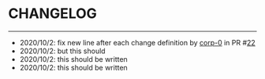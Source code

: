 # CHANGELOG
---


* 2020/10/2:  fix new line after each change definition by [corp-0](https://api.github.com/users/corp-0) in PR #[22](https://api.github.com/repos/corp-0/pr2changelog/pulls/22)
* 2020/10/2: but this should
* 2020/10/2: this should be written
* 2020/10/2:  this should be written
